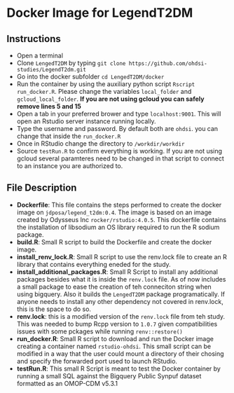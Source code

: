# Docker Image for LegendT2DM


## Instructions

- Open a terminal
- Clone `LengedT2DM` by typing `git clone https://github.com/ohdsi-studies/LegendT2dm.git`
- Go into the docker subfolder `cd LengedT2DM/docker`
- Run the container by using the auxiliary python script `Rscript run_docker.R`. Please change the variables `local_folder` and `gcloud_local_folder`. **If you are not using gcloud you can safely remove lines 5 and 15**
- Open a tab in your preferred brower and type `localhost:9001`. This will open an Rstudio server instance running locally.
- Type the username and password. By default both are `ohdsi`. you can change that inside the `run_docker.R`
- Once in RStudio change the directory to `/workdir/workdir`
- Source `testRun.R` to confirm everything is working. If you are not using gcloud several paramteres need to be changed in that script to connect to an instance you are authorized to.

## File Description

- **Dockerfile**: This file contains the steps performed to create the docker image on `jdposa/legend_t2dm:0.4`. The image is based on an image created by Odysseus Inc `rocker/rstudio:4.0.5`. This dockerfile contains the installation of libsodium an OS library required to run the R sodium package. 
- **build.R**: Small R script to build the Dockerfile and create the docker image. 
- **install_renv_lock.R**: Small R script to use the renv.lock file to create an R library that contains everything eneded for the study.
- **install_additional_packages.R**: Small R Script to install any additional packages besides what it is inside the `renv.lock` file. As of now includes a small package to ease the creation of teh conneciton string when using bigquery. Also it builds the `LengedT2DM` package programatically. If anyone needs to install any other dependency not covered in renv.lock, this is the space to do so. 
- **renv.lock**: this is a modified version of the `renv.lock` file from teh study. This was needed to bump Rcpp version to `1.0.7` given compatibilities issues with some pckages while running `renv::restore()`
- **run_docker.R**: Small R script to download and run the Docker image creating a container named `rstudio-ohdsi`. This small script can be modified in a way that the user could mount a directory of their chosing and specify the forwarded port used to launch RStudio.
- **testRun.R**: This small R Script is meant to test the Docker container by running a small SQL against the Bigquery Public Synpuf dataset formatted as an OMOP-CDM v5.3.1


